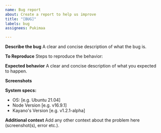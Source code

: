 ```yaml
---
name: Bug report
about: Create a report to help us improve
title: "[BUG]"
labels: bug
assignees: Pukimaa

---
```


**Describe the bug**
A clear and concise description of what the bug is.

**To Reproduce**
Steps to reproduce the behavior:

**Expected behavior**
A clear and concise description of what you expected to happen.

**Screenshots**


**System specs:**
 - OS: [e.g. Ubuntu 21.04]
 - Node Version [e.g. v16.9.1]
 - Kayano's Version [e.g. v1.2.1-alpha] 

**Additional context**
Add any other context about the problem here (screenshot(s), error etc.).
